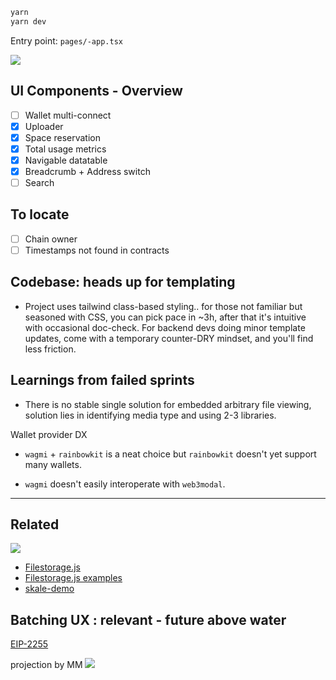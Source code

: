 ```bash
yarn
yarn dev
```

Entry point: `pages/-app.tsx`

![](https://i.imgur.com/yTDydFu.png)

## UI Components - Overview

- [ ] Wallet multi-connect
- [x] Uploader
- [x] Space reservation 
- [x] Total usage metrics
- [x] Navigable datatable
- [x] Breadcrumb + Address switch
- [ ] Search

## To locate

- [ ] Chain owner
- [ ] Timestamps not found in contracts

## Codebase: heads up for templating

- Project uses tailwind class-based styling.. for those not familiar but seasoned with CSS, you can pick pace in ~3h, after that it's intuitive with occasional doc-check. For backend devs doing minor template updates, come with a temporary counter-DRY mindset, and you'll find less friction.

## Learnings from failed sprints

- There is no stable single solution for embedded arbitrary file viewing, solution lies in identifying media type and using 2-3 libraries.

Wallet provider DX

- `wagmi` + `rainbowkit` is a neat choice but `rainbowkit` doesn't yet support many wallets.

- `wagmi` doesn't easily interoperate with `web3modal`.

----

## Related

![](https://lh4.googleusercontent.com/L7QDeVkbeC3ps2OIynXJCspjsrTUJHsEGIdL_0q0IjIVfoztd9T5dnGyEGvvJotH6dBrhr7czgMdpiWrmneYcwpBk8t2GULhl4FxdN2CAw6IkvGcUdGLiAix7uVes0dGR1tGNPC-)

- [Filestorage.js](https://github.com/skalenetwork/filestorage.js/tree/1.0.1-develop.5)
- [Filestorage.js examples](https://docs.skale.network/filestorage.js/1.0.x/) 
- [skale-demo](https://github.com/skalenetwork/skale-demo/tree/master/file-storage)


## Batching UX : relevant - future above water

[EIP-2255](https://eips.ethereum.org/EIPS/eip-2255)

projection by MM
![](https://pbs.twimg.com/media/EIKULr5XsAASISn?format=jpg)